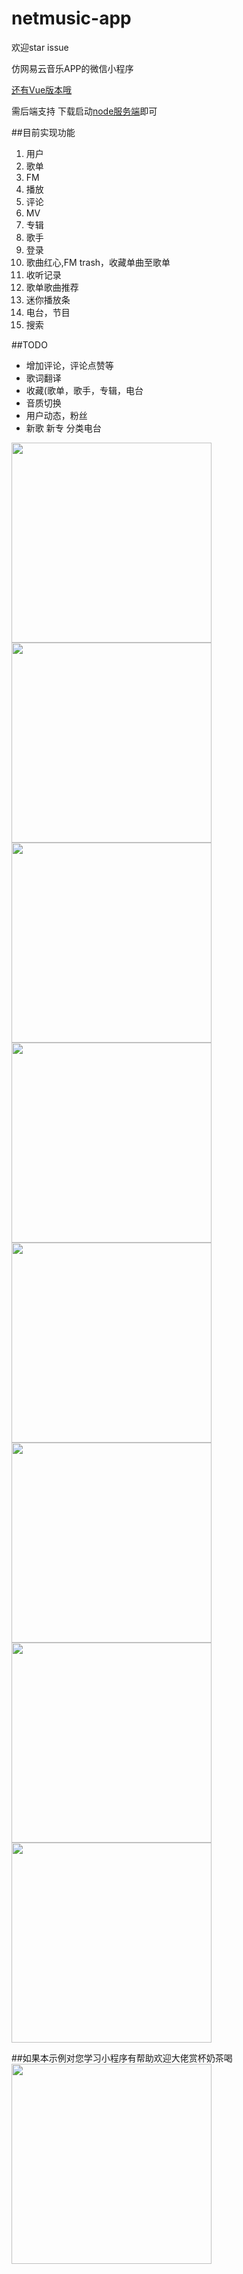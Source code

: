 # netmusic-app
欢迎star issue

仿网易云音乐APP的微信小程序

[还有Vue版本哦](https://github.com/sqaiyan/neteasemusic)

需后端支持
下载启动[node服务端](https://github.com/sqaiyan/netmusic-node)即可

##目前实现功能

1. 用户
2. 歌单
3. FM
4. 播放
5. 评论
6. MV
7. 专辑
8. 歌手
9. 登录
10. 歌曲红心,FM trash，收藏单曲至歌单
11. 收听记录
12. 歌单歌曲推荐
13. 迷你播放条
14. 电台，节目
15. 搜索

##TODO

* 增加评论，评论点赞等 
* 歌词翻译
* 收藏(歌单，歌手，专辑，电台
* 音质切换
* 用户动态，粉丝
* 新歌 新专 分类电台
 
<image width="320" src="https://github.com/sqaiyan/NeteaseMusicWxMiniApp/raw/master/screenshot/IMG_4271.PNG"/>
<image width="320" src="https://github.com/sqaiyan/NeteaseMusicWxMiniApp/raw/master/screenshot/IMG_4279.PNG"/>
<image width="320" src="https://github.com/sqaiyan/NeteaseMusicWxMiniApp/raw/master/screenshot/IMG_4274.PNG"/>
<image width="320" src="https://github.com/sqaiyan/NeteaseMusicWxMiniApp/raw/master/screenshot/IMG_4272.PNG"/>
<image width="320" src="https://github.com/sqaiyan/NeteaseMusicWxMiniApp/raw/master/screenshot/IMG_4276.PNG"/>
<image width="320" src="https://github.com/sqaiyan/NeteaseMusicWxMiniApp/raw/master/screenshot/IMG_4277.PNG"/>
<image width="320" src="https://github.com/sqaiyan/NeteaseMusicWxMiniApp/raw/master/screenshot/IMG_4275.PNG"/>
<image width="320" src="https://github.com/sqaiyan/NeteaseMusicWxMiniApp/raw/master/screenshot/IMG_4273.PNG"/>

##如果本示例对您学习小程序有帮助欢迎大佬赏杯奶茶喝
<image width="320" src="http://7vik7b.com1.z0.glb.clouddn.com/MZU%7D0Z%7D_GDRA~W0@$WQSD%5B0.png"/>



